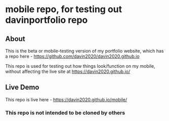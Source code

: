 # mobile repo, for testing out davinportfolio repo

## About
This is the beta or mobile-testing version of my portfolio website, which has a repo here - https://github.com/davin2020/davin2020.github.io

This repo is used for testing out how things look/function on my mobile, without affecting the live site at https://davin2020.github.io/

## Live Demo 
This repo is live here - https://davin2020.github.io/mobile/

### This repo is not intended to be cloned by others
